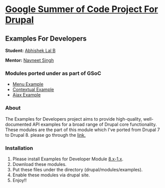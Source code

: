 # [Google Summer of Code Project For Drupal](https://summerofcode.withgoogle.com/projects/#6124763222114304)
## Examples For Developers
**Student:** [Abhishek Lal B](https://www.drupal.org/u/abhisheklal)

**Mentor:** [Navneet Singh](https://www.drupal.org/u/navneet0693)

### Modules ported under as part of GSoC
* [Menu Example](https://github.com/abhilal007/menu-example-temp/)
* [Contextual Example](https://github.com/abhilal007/contextual-link-example)
* [Ajax Example](https://github.com/abhilal007/AJAX-example)

### About 
The Examples for Developers project aims to provide high-quality, 
well-documented API examples for a broad range of Drupal core functionality. 
These modules are the part of this module which I've ported from Drupal 7 to Drupal 8. 
please go through the [link.](https://www.drupal.org/project/examples)

### Installation 
1) Please install Examples for Developer Module [8.x-1.x](https://www.drupal.org/project/examples/releases/8.x-1.x-dev). 
2) Download these modules.
3) Put these files under the directory (drupal/modules/examples).
4) Enable these modules via drupal site.
5) Enjoy!!
